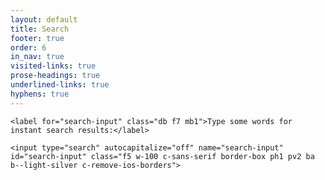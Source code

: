 ```yaml
---
layout: default
title: Search
footer: true
order: 6
in_nav: true
visited-links: true
prose-headings: true
underlined-links: true
hyphens: true
---
```


<form class="mb3">

    <label for="search-input" class="db f7 mb1">Type some words for instant search results:</label>

    <input type="search" autocapitalize="off" name="search-input" id="search-input" class="f5 w-100 c-sans-serif border-box ph1 pv2 ba b--light-silver c-remove-ios-borders">

</form>

<div class="list ma0 pa0" id="results-container">

</div>